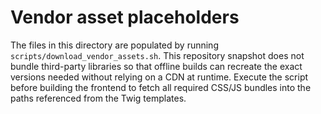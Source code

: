 # Vendor asset placeholders

The files in this directory are populated by running `scripts/download_vendor_assets.sh`.
This repository snapshot does not bundle third-party libraries so that offline builds can
recreate the exact versions needed without relying on a CDN at runtime. Execute the script
before building the frontend to fetch all required CSS/JS bundles into the paths referenced
from the Twig templates.
